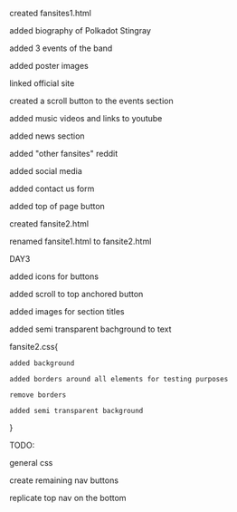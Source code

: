 created fansites1.html

added biography of Polkadot Stingray

added 3 events of the band

added poster images

linked official site

created a scroll button to the events section

added music videos and links to youtube

added news section

added "other fansites" reddit

added social media

added contact us form

added top of page button

created fansite2.html

renamed fansite1.html to fansite2.html

DAY3

added icons for buttons

added scroll to top anchored button

added images for section titles

added semi transparent bachground to text





fansite2.css{

    added background

    added borders around all elements for testing purposes

    remove borders

    added semi transparent background
}






TODO:

general css 

create remaining nav buttons

replicate top nav on the bottom

